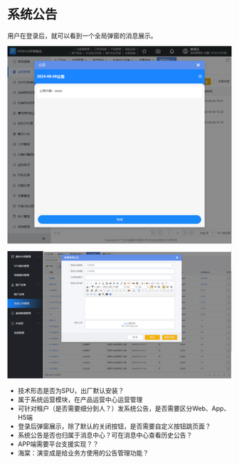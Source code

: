 # 系统公告

用户在登录后，就可以看到一个全局弹窗的消息展示。

![](img/report.png)

![](img/report2.png)

+ 技术形态是否为SPU，出厂默认安装？
+ 属于系统运营模块，在产品运营中心运营管理
+ 可针对租户（是否需要细分到人？）发系统公告，是否需要区分Web、App、H5端
+ 登录后弹窗展示，除了默认的关闭按钮，是否需要自定义按钮跳页面？
+ 系统公告是否也归属于消息中心？可在消息中心查看历史公告？
+ APP端需要平台支援实现？？
+ 海棠：演变成是给业务方使用的公告管理功能？

